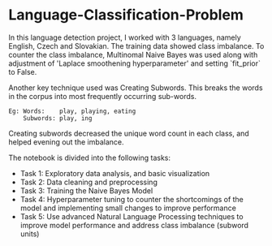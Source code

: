 # Language-Classification-Problem
<p>In this language detection project, I worked with 3 languages, namely English, Czech and Slovakian. The training data showed class imbalance. To counter the class imbalance, Multinomal Naive Bayes was used along with adjustment of 'Laplace smoothening hyperparameter' and setting `fit_prior` to False.
<p>Another key technique used was Creating Subwords. This breaks the words in the corpus into most frequently occurring sub-words.
 
``` 
Eg: Words:    play, playing, eating  
    Subwords: play, ing 
``` 

<p> Creating subwords decreased the unique word count in each class, and helped evening out the imbalance.

The notebook is divided into the following tasks: 
- Task 1: Exploratory data analysis, and basic visualization
- Task 2: Data cleaning and preprocessing
- Task 3: Training the Naive Bayes Model
- Task 4: Hyperparameter tuning to counter the shortcomings of the model and implementing small changes to improve performance
- Task 5: Use advanced Natural Language Processing techniques to improve model performance and address class imbalance (subword units) 

